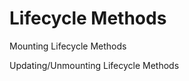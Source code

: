 # Lifecycle Methods  



Mounting Lifecycle Methods
 
Updating/Unmounting Lifecycle Methods
 





















